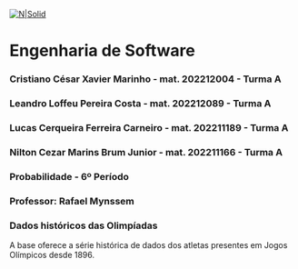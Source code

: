 [![N|Solid](https://universidadedevassouras.edu.br/wp-content/uploads/2022/03/campus_marica.png)](https://universidadedevassouras.edu.br/campus-marica/)

# Engenharia de Software
### Cristiano César Xavier Marinho - mat.  202212004 - Turma A 
### Leandro Loffeu Pereira Costa - mat. 202212089 - Turma A
### Lucas Cerqueira Ferreira Carneiro - mat. 202211189  - Turma A
### Nilton Cezar Marins Brum Junior - mat. 202211166  - Turma A
### Probabilidade - 6º Período
### Professor: Rafael Mynssem

### Dados históricos das Olimpíadas
A base oferece a série histórica de dados dos atletas presentes em Jogos Olímpicos desde 1896.
